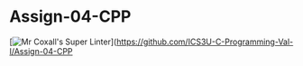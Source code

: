 # Assign-04-CPP
[![Mr Coxall's Super Linter](https://github.com/ICS3U-C-Programming-Val-I/Assign-04-CPP/workflows/Mr%20Coxall's%20Super%20Linter/badge.svg)](https://github.com/ICS3U-C-Programming-Val-I/Assign-04-CPP
